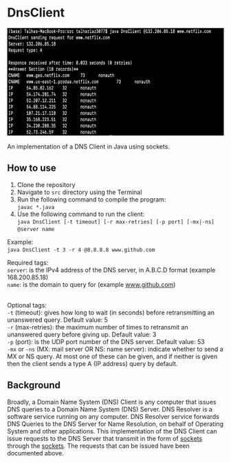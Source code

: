 # DnsClient

<img src="https://github.com/talha-riaz/DnsClient/blob/master/img/img1.png" height="250" width="650"/>

An implementation of a DNS Client in Java using sockets.

## How to use
1. Clone the repository
2. Navigate to `src` directory using the Terminal
3. Run the following command to compile the program: <br/>
`javac *.java`
4. Use the following command to run the client: <br/>
`java DnsClient [-t timeout] [-r max-retries] [-p port] [-mx|-ns] @server name`

Example: <br/>
`java DnsClient -t 3 -r 4 @8.8.8.8 www.github.com`

Required tags: <br/>
`server`: is the IPv4 address of the DNS server, in A.B.C.D format (example 168.200.85.18) <br/>
`name`: is the domain to query for (example www.github.com) <br/>
<br/>

Optional tags: <br/>
`-t` (timeout): gives how long to wait (in seconds) before retransmitting an unanswered query. Default value: 5 <br/>
`-r` (max-retries): the maximum number of times to retransmit an unanswered query before giving up. Default value: 3 <br/>
`-p` (port): is the UDP port number of the DNS server. Default value: 53 <br/>
`-mx` or `-ns` (MX: mail server OR NS: name server): indicate whether to send a MX or NS query. At most one of these can be given, and if neither is given then the client sends a type A (IP address) query by default. 

## Background
Broadly, a Domain Name System (DNS) Client is any computer that issues DNS queries to a Domain Name System (DNS) Server. DNS Resolver is a software service running on any computer. DNS Resolver service forwards DNS Queries to the DNS Server for Name Resolution, on behalf of Operating System and other applications.
This implementation of the DNS Client can issue requests to the DNS Server that transmit in the form of <a href="https://en.wikipedia.org/wiki/Network_packet">sockets</a> through the <a href="https://en.wikipedia.org/wiki/Network_socket">sockets</a>. The requests that can be issued have been documented above. 

